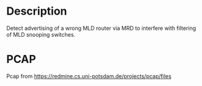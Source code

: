 # Description

Detect advertising of a wrong MLD router via MRD to interfere with filtering of MLD snooping switches.

# PCAP

Pcap from https://redmine.cs.uni-potsdam.de/projects/pcap/files
